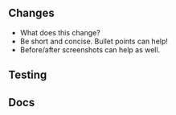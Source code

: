 ## Changes

- What does this change?
- Be short and concise. Bullet points can help!
- Before/after screenshots can help as well.

## Testing

<!-- How was this change tested? -->
<!-- DON'T DELETE THIS SECTION! If no tests added, explain why. -->

## Docs

<!-- Could this affect a user’s behavior? We probably need to update docs! -->

